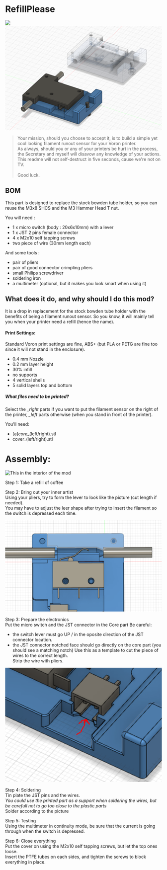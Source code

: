 # RefillPlease

<img src="images/Overview.png" width="1080">

<img src="images/refillplease.png" width="640">

> Your mission, should you choose to accept it, is to build a simple yet cool looking filament runout sensor for your Voron printer.<br>
As always, should you or any of your printers be hurt in the process, the Secretary and myself will disavow any knowledge of your actions.<br>
This readme will not self-destruct in five seconds, cause we're not on TV.<br><br>
Good luck.

## BOM

This part is designed to replace the stock bowden tube holder, so you can reuse the M3x8 SHCS and the M3 Hammer Head T nut.

You will need :
* 1 x micro switch (body : 20x6x10mm) with a lever
* 1 x JST 2 pins female connector
* 4 x M2x10 self tapping screws
* two piece of wire (30mm length each)

And some tools :
* pair of pliers
* pair of good connector crimpling pliers
* small Philips screwdriver
* soldering iron
* a multimeter (optional, but it makes you look smart when using it)

## What does it do, and why should I do this mod?

It is a drop in replacement for the stock bowden tube holder with the benefits of being a filament runout sensor. So you know, it will mainly tell you when your printer need a refill (hence the name).

#### Print Settings:

Standard Voron print settings are fine, ABS+ (but PLA or PETG are fine too since it will not stand in the enclosure).

* 0.4 mm Nozzle
* 0.2 mm layer height
* 30% infill
* no supports
* 4 vertical shells
* 5 solid layers top and bottom

##### What files need to be printed?

Select the *_right* parts if you want to put the filament sensor on the right of the printer, *_left* parts otherwise (when you stand in front of the printer).

You'll need:
* [a]_core__(left/right).stl
* cover_(left/right).stl
 
# Assembly:

![This in the interior of the mod](images/interior90.png)

Step 1: Take a refill of coffee

Step 2: Bring out your inner artist\
Using your pliers, try to form the lever to look like the picture (cut length if needed).\
You may have to adjust the leer shape after trying to insert the filament so the switch is depressed each time.

![](images/lever.png)

Step 3: Prepare the electronics\
Put the micro switch and the JST connector in the Core part 
Be careful:
* the switch lever must go UP / in the oposite direction of the JST connector location.
* the JST connector notched face should go directly on the core part (you should see a matching notch)
Use this as a template to cut the piece of wires to the correct length.\
Strip the wire with pliers.

![](images/notch.png)

Step 4: Soldering\
Tin plate the JST pins and the wires.\
*You could use the printed part as a support when soldering the wires, but be carefull not to go too close to the plastic parts*\
Solder according to the picture

Step 5: Testing\
Using the multimeter in continuity mode, be sure that the current is going through when the switch is depressed.

Step 6: Close everything\
Put the cover on using the M2x10 self tapping screws, but let the top ones loose.\
Insert the PTFE tubes on each sides, and tighten the screws to block everything in place. 

